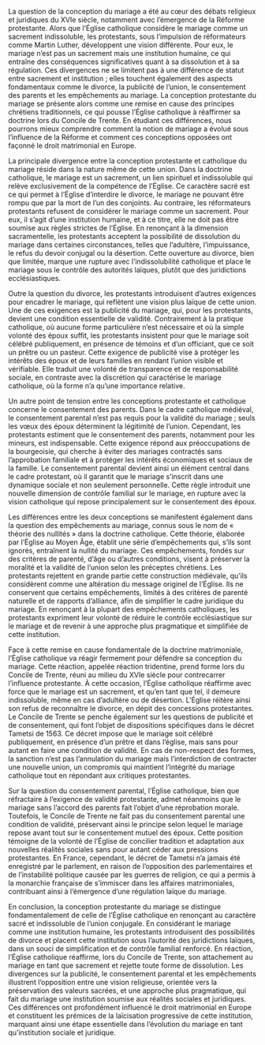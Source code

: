 La question de la conception du mariage a été au cœur des débats religieux et juridiques du XVIe siècle, notamment avec l’émergence de la Réforme protestante. Alors que l’Église catholique considère le mariage comme un sacrement indissoluble, les protestants, sous l’impulsion de réformateurs comme Martin Luther, développent une vision différente. Pour eux, le mariage n’est pas un sacrement mais une institution humaine, ce qui entraîne des conséquences significatives quant à sa dissolution et à sa régulation. Ces divergences ne se limitent pas à une différence de statut entre sacrement et institution ; elles touchent également des aspects fondamentaux comme le divorce, la publicité de l’union, le consentement des parents et les empêchements au mariage. La conception protestante du mariage se présente alors comme une remise en cause des principes chrétiens traditionnels, ce qui pousse l’Église catholique à réaffirmer sa doctrine lors du Concile de Trente. En étudiant ces différences, nous pourrons mieux comprendre comment la notion de mariage a évolué sous l’influence de la Réforme et comment ces conceptions opposées ont façonné le droit matrimonial en Europe.

La principale divergence entre la conception protestante et catholique du mariage réside dans la nature même de cette union. Dans la doctrine catholique, le mariage est un sacrement, un lien spirituel et indissoluble qui relève exclusivement de la compétence de l’Église. Ce caractère sacré est ce qui permet à l’Église d’interdire le divorce, le mariage ne pouvant être rompu que par la mort de l’un des conjoints. Au contraire, les réformateurs protestants refusent de considérer le mariage comme un sacrement. Pour eux, il s’agit d’une institution humaine, et à ce titre, elle ne doit pas être soumise aux règles strictes de l’Église. En renonçant à la dimension sacramentelle, les protestants acceptent la possibilité de dissolution du mariage dans certaines circonstances, telles que l’adultère, l’impuissance, le refus du devoir conjugal ou la désertion. Cette ouverture au divorce, bien que limitée, marque une rupture avec l’indissolubilité catholique et place le mariage sous le contrôle des autorités laïques, plutôt que des juridictions ecclésiastiques.

Outre la question du divorce, les protestants introduisent d’autres exigences pour encadrer le mariage, qui reflètent une vision plus laïque de cette union. Une de ces exigences est la publicité du mariage, qui, pour les protestants, devient une condition essentielle de validité. Contrairement à la pratique catholique, où aucune forme particulière n’est nécessaire et où la simple volonté des époux suffit, les protestants insistent pour que le mariage soit célébré publiquement, en présence de témoins et d’un officiant, que ce soit un prêtre ou un pasteur. Cette exigence de publicité vise à protéger les intérêts des époux et de leurs familles en rendant l’union visible et vérifiable. Elle traduit une volonté de transparence et de responsabilité sociale, en contraste avec la discrétion qui caractérise le mariage catholique, où la forme n’a qu’une importance relative.

Un autre point de tension entre les conceptions protestante et catholique concerne le consentement des parents. Dans le cadre catholique médiéval, le consentement parental n’est pas requis pour la validité du mariage ; seuls les vœux des époux déterminent la légitimité de l’union. Cependant, les protestants estiment que le consentement des parents, notamment pour les mineurs, est indispensable. Cette exigence répond aux préoccupations de la bourgeoisie, qui cherche à éviter des mariages contractés sans l’approbation familiale et à protéger les intérêts économiques et sociaux de la famille. Le consentement parental devient ainsi un élément central dans le cadre protestant, où il garantit que le mariage s’inscrit dans une dynamique sociale et non seulement personnelle. Cette règle introduit une nouvelle dimension de contrôle familial sur le mariage, en rupture avec la vision catholique qui repose principalement sur le consentement des époux.

Les différences entre les deux conceptions se manifestent également dans la question des empêchements au mariage, connus sous le nom de « théorie des nullités » dans la doctrine catholique. Cette théorie, élaborée par l’Église au Moyen Âge, établit une série d’empêchements qui, s’ils sont ignorés, entraînent la nullité du mariage. Ces empêchements, fondés sur des critères de parenté, d’âge ou d’autres conditions, visent à préserver la moralité et la validité de l’union selon les préceptes chrétiens. Les protestants rejettent en grande partie cette construction médiévale, qu’ils considèrent comme une altération du message originel de l’Église. Ils ne conservent que certains empêchements, limités à des critères de parenté naturelle et de rapports d’alliance, afin de simplifier le cadre juridique du mariage. En renonçant à la plupart des empêchements catholiques, les protestants expriment leur volonté de réduire le contrôle ecclésiastique sur le mariage et de revenir à une approche plus pragmatique et simplifiée de cette institution.

Face à cette remise en cause fondamentale de la doctrine matrimoniale, l’Église catholique va réagir fermement pour défendre sa conception du mariage. Cette réaction, appelée réaction tridentine, prend forme lors du Concile de Trente, réuni au milieu du XVIe siècle pour contrecarrer l’influence protestante. À cette occasion, l’Église catholique réaffirme avec force que le mariage est un sacrement, et qu’en tant que tel, il demeure indissoluble, même en cas d’adultère ou de désertion. L’Église réitère ainsi son refus de reconnaître le divorce, en dépit des concessions protestantes. Le Concile de Trente se penche également sur les questions de publicité et de consentement, qui font l’objet de dispositions spécifiques dans le décret Tametsi de 1563. Ce décret impose que le mariage soit célébré publiquement, en présence d’un prêtre et dans l’église, mais sans pour autant en faire une condition de validité. En cas de non-respect des formes, la sanction n’est pas l’annulation du mariage mais l’interdiction de contracter une nouvelle union, un compromis qui maintient l’intégrité du mariage catholique tout en répondant aux critiques protestantes.

Sur la question du consentement parental, l’Église catholique, bien que réfractaire à l’exigence de validité protestante, admet néanmoins que le mariage sans l’accord des parents fait l’objet d’une réprobation morale. Toutefois, le Concile de Trente ne fait pas du consentement parental une condition de validité, préservant ainsi le principe selon lequel le mariage repose avant tout sur le consentement mutuel des époux. Cette position témoigne de la volonté de l’Église de concilier tradition et adaptation aux nouvelles réalités sociales sans pour autant céder aux pressions protestantes. En France, cependant, le décret de Tametsi n’a jamais été enregistré par le parlement, en raison de l’opposition des parlementaires et de l’instabilité politique causée par les guerres de religion, ce qui a permis à la monarchie française de s’immiscer dans les affaires matrimoniales, contribuant ainsi à l’émergence d’une régulation laïque du mariage.

En conclusion, la conception protestante du mariage se distingue fondamentalement de celle de l’Église catholique en renonçant au caractère sacré et indissoluble de l’union conjugale. En considérant le mariage comme une institution humaine, les protestants introduisent des possibilités de divorce et placent cette institution sous l’autorité des juridictions laïques, dans un souci de simplification et de contrôle familial renforcé. En réaction, l’Église catholique réaffirme, lors du Concile de Trente, son attachement au mariage en tant que sacrement et rejette toute forme de dissolution. Les divergences sur la publicité, le consentement parental et les empêchements illustrent l’opposition entre une vision religieuse, orientée vers la préservation des valeurs sacrées, et une approche plus pragmatique, qui fait du mariage une institution soumise aux réalités sociales et juridiques. Ces différences ont profondément influencé le droit matrimonial en Europe et constituent les prémices de la laïcisation progressive de cette institution, marquant ainsi une étape essentielle dans l’évolution du mariage en tant qu’institution sociale et juridique.